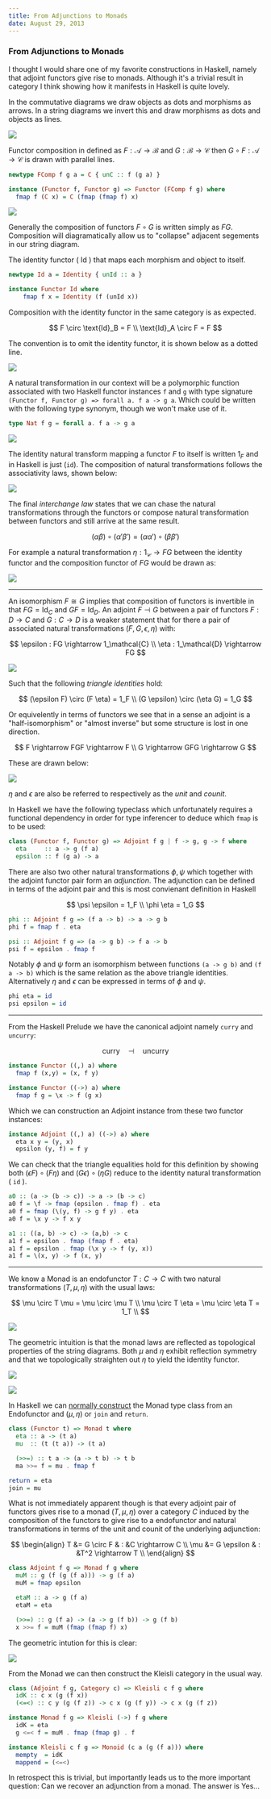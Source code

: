 ```yaml
---
title: From Adjunctions to Monads
date: August 29, 2013
---
```


### From Adjunctions to Monads

I thought I would share one of my favorite constructions in
Haskell, namely that adjoint functors give rise to monads.
Although it's a trivial result in category I think showing how it
manifests in Haskell is quite lovely.

In the commutative diagrams we draw objects as dots and morphisms
as arrows. In a string diagrams we invert this and draw morphisms
as dots and objects as lines.

<p>
<img src="/images/string4.png"/>
</p>

Functor composition in defined as 
$F : \mathcal{A} \rightarrow \mathcal{B}$ and 
$G : \mathcal{B} \rightarrow \mathcal{C}$ 
then $G \circ F : \mathcal{A} \rightarrow \mathcal{C}$ is drawn
with parallel lines.

```haskell
newtype FComp f g a = C { unC :: f (g a) }

instance (Functor f, Functor g) => Functor (FComp f g) where
  fmap f (C x) = C (fmap (fmap f) x)
```

<p>
<img src="/images/string10.png"/>
</p>

Generally the composition of functors $F \circ G$ is written
simply as $FG$. Composition will diagramatically allow us to
"collapse" adjacent segements in our string diagram.

The identity functor ( $\text{Id}$ ) that maps each morphism and
object to itself.

```haskell
newtype Id a = Identity { unId :: a }

instance Functor Id where
    fmap f x = Identity (f (unId x))
```

Composition with the identity functor in the same category is as expected.

$$
F \circ \text{Id}_B = F \\
\text{Id}_A \circ F = F
$$

The convention is to omit the identity functor, it is shown below as a dotted
line.

<p>
<img src="/images/string6.png"/>
</p>

A natural transformation in our context will be a polymorphic function
associated with two Haskell functor instances ``f`` and ``g`` with type
signature ``(Functor f, Functor g) => forall a. f a -> g a``. Which could be written with
the following type synonym, though we won't make use of it.

```haskell
type Nat f g = forall a. f a -> g a
```

<p>
<img src="/images/string5.png"/>
</p>

The identity natural transform mapping a functor $F$ to itself is
written $1_F$ and in Haskell is just (``id``). The composition of
natural transformations follows the associativity laws, shown
below:

<p>
<img src="/images/string13.png"/>
</p>

The final *interchange law* states that we can chase the natural
transformations through the functors or compose natural
transformation between functors and still arrive at the same
result.

$$
(\alpha \beta) \circ (\alpha' \beta') = (\alpha \alpha') \circ (\beta \beta')
$$

For example a natural transformation $\eta : 1_\mathcal{C}
\rightarrow {FG}$ between the identity functor and the
composition functor of $FG$ would be drawn as:

<p>
<img src="/images/string7.png"/>
</p>

***

An isomorphism $F \cong G$ implies that composition of functors
is invertible in that $F G = \text{Id}_C$ and $G F =
\text{Id}_D$. An adjoint $F ⊣ G$ between a pair of functors $F : D
\rightarrow C$ and $G : C \rightarrow D$ is a weaker statement
that for there a pair of associated natural transformations
$(F, G, \epsilon, \eta)$ with:

$$
\epsilon : FG \rightarrow 1_\mathcal{C} \\
\eta : 1_\mathcal{D} \rightarrow FG
$$

<p>
<img src="/images/string8.png"/>
</p>

Such that the following *triangle identities* hold:

$$
(\epsilon F) \circ (F \eta) = 1_F  \\
(G \epsilon) \circ (\eta G) = 1_G 
$$


Or equivelently in terms of functors we see that in a sense an
adjoint is a "half-isomorphism" or "almost inverse" but some
structure is lost in one direction.

$$
F \rightarrow FGF \rightarrow F \\
G \rightarrow GFG \rightarrow G
$$

These are drawn below:

<p>
<img src="/images/string9.png"/>
</p>

$\eta$ and $\epsilon$ are also be referred to respectively as the
*unit* and *counit*.

In Haskell we have the following typeclass which unfortunately
requires a functional dependency in order for type inferencer to
deduce which ``fmap`` is to be used:

```haskell
class (Functor f, Functor g) => Adjoint f g | f -> g, g -> f where
  eta     :: a -> g (f a)
  epsilon :: f (g a) -> a
```

There are also two other natural transformations $\phi, \psi$
which together with the adjoint functor pair form an
*adjunction*.  The adjunction can be defined in terms of the
adjoint pair and this is most convienant definition in Haskell

$$
\psi \epsilon = 1_F \\
\phi \eta = 1_G 
$$

```haskell
phi :: Adjoint f g => (f a -> b) -> a -> g b
phi f = fmap f . eta

psi :: Adjoint f g => (a -> g b) -> f a -> b
psi f = epsilon . fmap f
```

Notably $\phi$ and $\psi$ form an isomorphism between functions
``(a -> g b)`` and ``(f a -> b)`` which is the same relation as
the above triangle identities. Alternatively $\eta$ and
$\epsilon$ can be expressed in terms of $\phi$ and $\psi$.

```haskell
phi eta = id
psi epsilon = id 
```

***

From the Haskell Prelude we have the canonical adjoint namely
``curry`` and ``uncurry``:

$$
\text{curry} \quad ⊣ \quad \text{uncurry}
$$

```haskell
instance Functor ((,) a) where
  fmap f (x,y) = (x, f y)

instance Functor ((->) a) where
  fmap f g = \x -> f (g x)
```

Which we can construction an Adjoint instance from these two
functor instances:

```haskell
instance Adjoint ((,) a) ((->) a) where
  eta x y = (y, x)
  epsilon (y, f) = f y
```

We can check that the triangle equalities hold for this
definition by showing both $(\epsilon F) \circ (F \eta)$ and $(G
\epsilon) \circ (\eta G)$ reduce to the identity natural
transformation  ( ``id`` ).

```haskell
a0 :: (a -> (b -> c)) -> a -> (b -> c)
a0 f = \f -> fmap (epsilon . fmap f) . eta
a0 f = fmap (\(y, f) -> g f y) . eta
a0 f = \x y -> f x y

a1 :: ((a, b) -> c) -> (a,b) -> c
a1 f = epsilon . fmap (fmap f . eta)
a1 f = epsilon . fmap (\x y -> f (y, x))
a1 f = \(x, y) -> f (x, y)
```


***

We know a Monad is an endofunctor $T : C \rightarrow C$ with two
natural transformations $(T, \mu, \eta)$ with the usual laws:

$$
\mu \circ T \mu = \mu \circ \mu T \\
\mu \circ T \eta = \mu \circ \eta T = 1_T \\
$$

<p>
<img src="/images/string3.png"/>
</p>

The geometric intuition is that the monad laws are reflected as
topological properties of the string diagrams. Both $\mu$ and
$\eta$ exhibit reflection symmetry and that we topologically
straighten out $\eta$ to yield the identity functor.

<p>
<img src="/images/string1.png"/>
</p>

<p>
<img src="/images/string2.png"/>
</p>

In Haskell we can [normally
construct](http://www.stephendiehl.com/posts/monads.html) the
Monad type class from an Endofunctor and ($\mu, \eta$) or
``join`` and ``return``.

```haskell
class (Functor t) => Monad t where
  eta :: a -> (t a)
  mu  :: (t (t a)) -> (t a)

  (>>=) :: t a -> (a -> t b) -> t b
  ma >>= f = mu . fmap f

return = eta
join = mu
```

What is not immediately apparent though is that every adjoint
pair of functors gives rise to a monad $(T, \mu, \eta)$ over a
category $C$ induced by the composition of the functors to give
rise to a endofunctor and natural transformations in terms of the
unit and counit of the underlying adjunction:

$$
\begin{align}
T &= G \circ F & : &C \rightarrow C  \\
\mu &= G \epsilon & : &T^2 \rightarrow T \\
\end{align}
$$

```haskell
class Adjoint f g => Monad f g where
  muM :: g (f (g (f a))) -> g (f a)
  muM = fmap epsilon

  etaM :: a -> g (f a)
  etaM = eta

  (>>=) :: g (f a) -> (a -> g (f b)) -> g (f b)
  x >>= f = muM (fmap (fmap f) x)
```

The geometric intution for this is clear:

<p>
<img src="/images/string11.png"/>
</p>

From the Monad we can then construct the Kleisli category in the
usual way.

```haskell
class (Adjoint f g, Category c) => Kleisli c f g where
  idK :: c x (g (f x))
  (<=<) :: c y (g (f z)) -> c x (g (f y)) -> c x (g (f z))

instance Monad f g => Kleisli (->) f g where
  idK = eta
  g <=< f = muM . fmap (fmap g) . f

instance Kleisli c f g => Monoid (c a (g (f a))) where
  mempty  = idK
  mappend = (<=<)
```

In retrospect this is trivial, but importantly leads us to the
more important question: Can we recover an adjunction from a
monad.  The answer is Yes...
